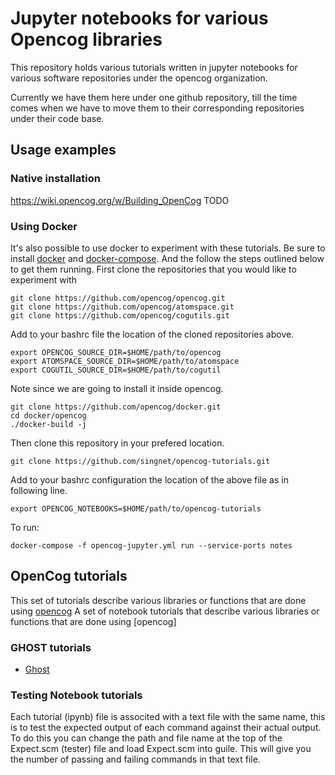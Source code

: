 # Jupyter notebooks for various Opencog libraries

This repository holds various tutorials written in jupyter notebooks for various software repositories under the opencog organization. 

Currently we have them here under one github repository, till the time comes when we have to move them to their corresponding repositories under their code base. 


## Usage examples
### Native installation
https://wiki.opencog.org/w/Building_OpenCog
TODO 
### Using Docker
It's also possible to use docker to experiment with these tutorials. Be sure to install [docker](https://docs.docker.com/install) and [docker-compose](https://docs.docker.com/compose/install/). And the follow the steps outlined below to get them running.
First clone the repositories that you would like to experiment with 
```
git clone https://github.com/opencog/opencog.git
git clone https://github.com/opencog/atomspace.git
git clone https://github.com/opencog/cogutils.git
```

Add to your bashrc file the location of the cloned repositories above.
```
export OPENCOG_SOURCE_DIR=$HOME/path/to/opencog
export ATOMSPACE_SOURCE_DIR=$HOME/path/to/atomspace
export COGUTIL_SOURCE_DIR=$HOME/path/to/cogutil
```
Note since we are going to install it inside opencog. 
```
git clone https://github.com/opencog/docker.git
cd docker/opencog
./docker-build -j

```
Then clone this repository in your prefered location. 
```
git clone https://github.com/singnet/opencog-tutorials.git
```
Add to your bashrc configuration the location of the above file as in following line. 
```
export OPENCOG_NOTEBOOKS=$HOME/path/to/opencog-tutorials
```
To run: 
```
docker-compose -f opencog-jupyter.yml run --service-ports notes
```
## OpenCog tutorials
This set of tutorials describe various libraries or functions that are done using [opencog](https://github.com/opencog/opencog/)
A set of notebook tutorials that describe various libraries or functions that are done using [opencog]
### GHOST tutorials
* [Ghost](opencog_tutorials/GHOST/ghost-tutorial.ipynb)
### Testing Notebook tutorials
Each tutorial (ipynb) file is associted with a text file with the same name, this is to test the expected output of each command against their actual output. To do this you can change the path and file name at the top of the Expect.scm (tester) file and load Expect.scm into guile. This will give you the number of passing and failing commands in that text file. 

